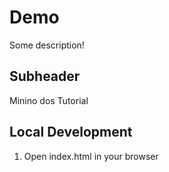 # Demo

Some description!

## Subheader

Minino dos Tutorial 

## Local Development

1. Open index.html in your browser
